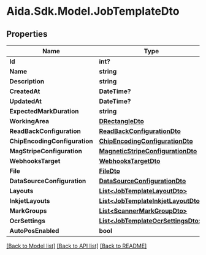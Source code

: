 # Aida.Sdk.Model.JobTemplateDto

## Properties

Name | Type | Description | Notes
------------ | ------------- | ------------- | -------------
**Id** | **int?** |  | [optional] 
**Name** | **string** |  | [optional] 
**Description** | **string** |  | [optional] 
**CreatedAt** | **DateTime?** |  | [optional] 
**UpdatedAt** | **DateTime?** |  | [optional] 
**ExpectedMarkDuration** | **string** |  | [optional] 
**WorkingArea** | [**DRectangleDto**](DRectangleDto.md) |  | [optional] 
**ReadBackConfiguration** | [**ReadBackConfigurationDto**](ReadBackConfigurationDto.md) |  | [optional] 
**ChipEncodingConfiguration** | [**ChipEncodingConfigurationDto**](ChipEncodingConfigurationDto.md) |  | [optional] 
**MagStripeConfiguration** | [**MagneticStripeConfigurationDto**](MagneticStripeConfigurationDto.md) |  | [optional] 
**WebhooksTarget** | [**WebhooksTargetDto**](WebhooksTargetDto.md) |  | [optional] 
**File** | [**FileDto**](FileDto.md) |  | [optional] 
**DataSourceConfiguration** | [**DataSourceConfigurationDto**](DataSourceConfigurationDto.md) |  | [optional] 
**Layouts** | [**List&lt;JobTemplateLayoutDto&gt;**](JobTemplateLayoutDto.md) |  | [optional] 
**InkjetLayouts** | [**List&lt;JobTemplateInkjetLayoutDto&gt;**](JobTemplateInkjetLayoutDto.md) |  | [optional] 
**MarkGroups** | [**List&lt;ScannerMarkGroupDto&gt;**](ScannerMarkGroupDto.md) |  | [optional] 
**OcrSettings** | [**List&lt;JobTemplateOcrSettingsDto&gt;**](JobTemplateOcrSettingsDto.md) |  | [optional] 
**AutoPosEnabled** | **bool** |  | [optional] 

[[Back to Model list]](../README.md#documentation-for-models) [[Back to API list]](../README.md#documentation-for-api-endpoints) [[Back to README]](../README.md)

